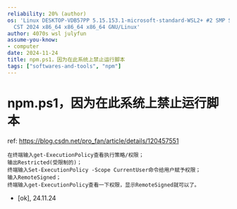 ```yaml
---
reliability: 20% (author)
os: 'Linux DESKTOP-VDB57PP 5.15.153.1-microsoft-standard-WSL2+ #2 SMP Sun Oct 27 22:02:06
  CST 2024 x86_64 x86_64 x86_64 GNU/Linux'
author: 4070s wsl julyfun
assume-you-know:
- computer
date: 2024-11-24
title: npm.ps1，因为在此系统上禁止运行脚本
tags: ["softwares-and-tools", "npm"]
---
```

# npm.ps1，因为在此系统上禁止运行脚本

ref: https://blog.csdn.net/pro_fan/article/details/120457551

```
在终端输入get-ExecutionPolicy查看执行策略/权限；
输出Restricted(受限制的)；
终端输入Set-ExecutionPolicy -Scope CurrentUser命令给用户赋予权限；
输入RemoteSigned；
终端输入get-ExecutionPolicy查看一下权限，显示RemoteSigned就可以了。
```

- [ok], 24.11.24

